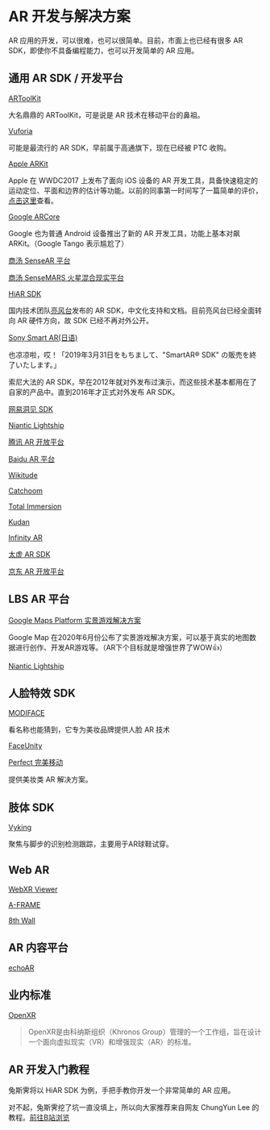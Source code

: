 # AR 开发与解决方案
AR 应用的开发，可以很难，也可以很简单。目前，市面上也已经有很多 AR SDK，即使你不具备编程能力，也可以开发简单的 AR 应用。

## 通用 AR SDK / 开发平台 

[ARToolKit](https://artoolkit.org/)

大名鼎鼎的 ARToolKit，可是说是 AR 技术在移动平台的鼻祖。

[Vuforia](https://developer.vuforia.com/)

可能是最流行的 AR SDK，早前属于高通旗下，现在已经被 PTC 收购。

[Apple ARKit](https://developer.apple.com/arkit/)

Apple 在 WWDC2017 上发布了面向 iOS 设备的 AR 开发工具，具备快速稳定的运动定位、平面和边界的估计等功能。以前的同事第一时间写了一篇简单的评价，[点击这里](https://www.zhihu.com/question/60726864/answer/179446682)查看。

[Google ARCore](https://developers.google.com/ar/)

Google 也为普通 Android 设备推出了新的 AR 开发工具，功能上基本对飙 ARKit。（Google Tango 表示尴尬了）

[商汤 SenseAR 平台](https://openar.sensetime.com/)

[商汤 SenseMARS 火星混合现实平台](https://www.sensetime.com/cn/product-business?categoryId=80)

[HiAR SDK](https://www.hiscene.com/sdk/)

国内技术团队[亮风台](http://www.hiscene.com)发布的 AR SDK，中文化支持和文档。目前亮风台已经全面转向 AR 硬件方向，故 SDK 已经不再对外公开。

[Sony Smart AR(日语)](http://www.sonydna.com/sdna/solution/SmartAR_SDK.html)

也凉凉啦，哎！「2019年3月31日をもちまして、"SmartAR® SDK" の販売を終了いたします。」

索尼大法的 AR SDK，早在2012年就对外发布过演示，而这些技术基本都用在了自家的产品中。直到2016年才正式对外发布 AR SDK。

[网易洞见 SDK](https://dongjian.163.com/)

[Niantic Lightship](https://lightship.dev/)

[腾讯 AR 开放平台](http://tar.qq.com/)

[Baidu AR 平台](http://ar.baidu.com/)

[Wikitude](http://www.wikitude.com/)

[Catchoom](https://catchoom.com/)

[Total Immersion](http://www.t-immersion.com/)

[Kudan](https://www.kudan.eu/)

[Infinity AR](http://www.infinityar.com/zh)

[太虚 AR SDK](https://www.voidar.net/)

[京东 AR 开放平台](https://ar.jd.com/)


## LBS AR 平台

[Google Maps Platform 实景游戏解决方案](https://cloud.google.com/maps-platform/gaming)

Google Map 在2020年6月份公布了实景游戏解决方案，可以基于真实的地图数据进行创作、开发AR游戏等。（AR下个目标就是增强世界了WOW👍）

[Niantic Lightship](https://lightship.dev/)

## 人脸特效 SDK

[MODIFACE](http://modiface.com/)

看名称也能猜到，它专为美妆品牌提供人脸 AR 技术

[FaceUnity](https://www.faceunity.com)

[Perfect 完美移动](https://www.perfectcorp.com/)
 
 提供美妆类 AR 解决方案。

## 肢体 SDK

[Vyking](https://www.vyking.io/index_cn.html)

聚焦与脚步的识别检测跟踪，主要用于AR球鞋试穿。


## Web AR

[WebXR Viewer](https://github.com/mozilla-mobile/webxr-ios)

[A-FRAME](https://aframe.io/)

[8th Wall](https://www.8thwall.com/)


## AR 内容平台

[echoAR](https://docs.echo3d.co/)


## 业内标准

[OpenXR](https://www.khronos.org/openxr)

>OpenXR是由科纳斯组织（Khronos Group）管理的一个工作组，旨在设计一个面向虚拟现实（VR）和增强现实（AR）的标准。


## AR 开发入门教程
兔斯霁将以 HiAR SDK 为例，手把手教你开发一个非常简单的 AR 应用。

对不起，兔斯霁挖了坑一直没填上，所以向大家推荐来自网友 ChungYun Lee 的教程。[前往B站浏览](http://www.bilibili.com/video/av10976373/)

